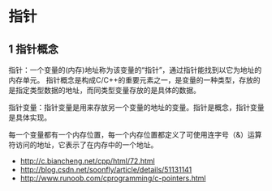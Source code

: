 # 指针

## 1 指针概念

指针：一个变量的(内存)地址称为该变量的“指针”，通过指针能找到以它为地址的内存单元。
指针概念是构成C/C++的重要元素之一，是变量的一种类型，存放的是指定类型数据的地址，而同类型变量存放的是具体的数据。

指针变量：指针变量是用来存放另一个变量的地址的变量。指针是概念，指针变量是具体实现。

每一个变量都有一个内存位置，每一个内存位置都定义了可使用连字号（&）运算符访问的地址，它表示了在内存中的一个地址。



- http://c.biancheng.net/cpp/html/72.html
- http://blog.csdn.net/soonfly/article/details/51131141
- http://www.runoob.com/cprogramming/c-pointers.html